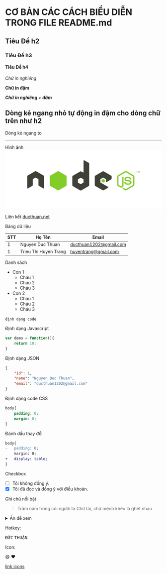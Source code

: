 # CƠ BẢN CÁC CÁCH BIỂU DIỄN TRONG FILE README.md

## Tiêu Đề h2

### Tiêu Đề h3

#### Tiêu Đề h4

*Chữ in nghiêng*

**Chữ in đậm**

***Chữ in nghiêng + đậm***

Dòng kẻ ngang nhỏ tự động in đậm cho dòng chữ trên như h2
---

Dòng kẻ ngang to
_ _ _

Hình ảnh
![Node JS](images/nodejs.png "Tiêu đề của ảnh")

Liên kết
[ducthuan.net](http://ducthuan.net)

Bảng dữ liệu

STT  | Họ Tên | Email
---|--- |---
1  | Nguyen Duc Thuan | ducthuan1202@gmail.com
1  | Trieu Thi Huyen Trang | huyentrang@gmail.com

Danh sách
* Con 1
    * Cháu 1
    * Cháu 2
    * Cháu 3
* Con 2
    * Cháu 1
    * Cháu 2
    * Cháu 3

`định dạng code`

Định dạng Javascript
```js
var demo = function(){
    return 10;
}
```

Định dạng JSON
```json
{
    "id": 1,
    "name": "Nguyen Duc Thuan",
    "email": "ducthuan1202@gmail.com"
}
```

Định dạng code CSS
```css
body{
    padding: 0;
    margin: 0;    
}
```

Đánh dấu thay đổi
```diff
body{
-   padding: 0;
    margin: 0;
+   display: table;
}
```

Checkbox

- [ ] Tôi không đồng ý.
- [x] Tôi đã đọc và đồng ý với điều khoản.

Ghi chú nổi bật

> Trăm năm trong cõi người ta
> Chữ tài, chữ mệnh khéo là ghét nhau

<details>
    <summary>Ấn để xem</summary>
    <p>Nội dung chi tiết hiển thị ở đây</p>
</details>

Hotkey: 

<kbd>Đ</kbd><kbd>Ứ</kbd><kbd>C</kbd> <kbd>T</kbd><kbd>H</kbd><kbd>U</kbd><kbd>Ậ</kbd><kbd>N</kbd>

Icon: 

:smile: :heart:

[link icons](https://www.webpagefx.com/tools/emoji-cheat-sheet/)
